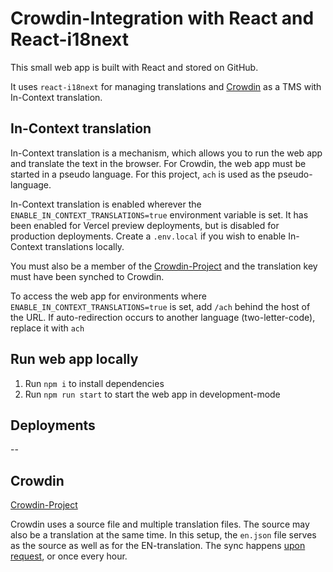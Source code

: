 # Crowdin-Integration with React and React-i18next

This small web app is built with React and stored on GitHub.

It uses `react-i18next` for managing translations and [Crowdin](https://crowdin.com/project/tms-next-intl-crowdin) as a TMS with In-Context translation.


## In-Context translation
In-Context translation is a mechanism, which allows you to run the web app and translate the text in the browser.
For Crowdin, the web app must be started in a pseudo language. For this project, `ach` is used as the pseudo-language.

In-Context translation is enabled wherever the `ENABLE_IN_CONTEXT_TRANSLATIONS=true` environment variable is set.
It has been enabled for Vercel preview deployments, but is disabled for production deployments.
Create a `.env.local` if you wish to enable In-Context translations locally.

You must also be a member of the [Crowdin-Project](https://crowdin.com/project/tms-next-intl-crowdin) and the translation key must have been synched to Crowdin.

To access the web app for environments where `ENABLE_IN_CONTEXT_TRANSLATIONS=true` is set, add `/ach` behind the host of the URL.
If auto-redirection occurs to another language (two-letter-code), replace it with `ach`

## Run web app locally

1. Run `npm i` to install dependencies
2. Run `npm run start` to start the web app in development-mode

## Deployments

--

## Crowdin
[Crowdin-Project](https://crowdin.com/project/tms-next-intl-crowdin)

Crowdin uses a source file and multiple translation files.
The source may also be a translation at the same time.
In this setup, the `en.json` file serves as the source as well as for the EN-translation.
The sync happens [upon request](https://crowdin.com/project/tms-next-intl-crowdin/apps/system/github), or once every hour.